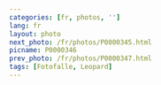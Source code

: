 ```yaml
---
categories: [fr, photos, '']
lang: fr
layout: photo
next_photo: /fr/photos/P0000345.html
picname: P0000346
prev_photo: /fr/photos/P0000347.html
tags: [Fotofalle, Leopard]
---
```


